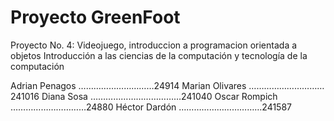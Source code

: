 # Proyecto GreenFoot
Proyecto No. 4: Videojuego, introduccion a programacion orientada a objetos
Introducción a las ciencias de la computación y tecnología de la computación

Adrian Penagos …………………………24914
Marian Olivares …………………………241016
Diana Sosa ………………………………241040
Oscar Rompich …………………………24880
Héctor Dardón ……………………………241587